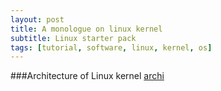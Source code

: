 ```yaml
---
layout: post
title: A monologue on linux kernel
subtitle: Linux starter pack
tags: [tutorial, software, linux, kernel, os]
---
```

###Architecture of Linux kernel
[archi](https://www.ibm.com/developerworks/library/l-linux-kernel/figure2.jpg)


